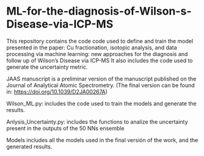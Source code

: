 # ML-for-the-diagnosis-of-Wilson-s-Disease-via-ICP-MS
This repository contains the code code used to define and train the model presented in the paper: Cu fractionation, isotopic analysis, and data processing via machine learning: new approaches for the diagnosis and follow up of Wilson’s Disease via ICP-MS
It also includes the code used to generate the uncertainty metric.

JAAS manuscript is a preliminar version of the manuscript published on the Journal of Analytical Atomic Spectrometry. (The final version can be found in:	https://doi.org/10.1039/D2JA00267A)

Wilson_ML.py: includes the code used to train the models and generate the results.

Anlysis_Uncertainty.py: includes the functions to analize the uncertainty present in the outputs of the 50 NNs ensemble

Models includes all the models used in the final versión of the work, and the generated results.


